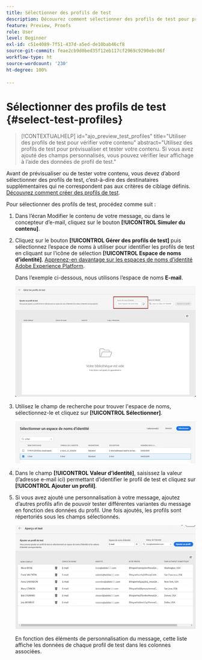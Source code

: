 ```yaml
---
title: Sélectionner des profils de test
description: Découvrez comment sélectionner des profils de test pour prévisualiser et tester le contenu.
feature: Preview, Proofs
role: User
level: Beginner
exl-id: c51e4089-7f51-437d-a5ed-de10bab46cf8
source-git-commit: feae2cb9d0bed35f12eb117cf2969c9290ebc06f
workflow-type: ht
source-wordcount: '230'
ht-degree: 100%

---
```


# Sélectionner des profils de test {#select-test-profiles}

>[!CONTEXTUALHELP]
>id="ajo_preview_test_profiles"
>title="Utiliser des profils de test pour vérifier votre contenu"
>abstract="Utilisez des profils de test pour prévisualiser et tester votre contenu. Si vous avez ajouté des champs personnalisés, vous pouvez vérifier leur affichage à l’aide des données de profil de test."

Avant de prévisualiser ou de tester votre contenu, vous devez d’abord sélectionner des profils de test, c’est-à-dire des destinataires supplémentaires qui ne correspondent pas aux critères de ciblage définis. [Découvrez comment créer des profils de test](../audience/creating-test-profiles.md).

Pour sélectionner des profils de test, procédez comme suit :

1. Dans l’écran Modifier le contenu de votre message, ou dans le concepteur d’e-mail, cliquez sur le bouton **[!UICONTROL Simuler du contenu]**.

1. Cliquez sur le bouton **[!UICONTROL Gérer des profils de test]** puis sélectionnez l’espace de noms à utiliser pour identifier les profils de test en cliquant sur l’icône de sélection **[!UICONTROL Espace de noms d’identité]**. [Apprenez-en davantage sur les espaces de noms d’identité Adobe Experience Platform](../audience/get-started-identity.md).

   Dans l’exemple ci-dessous, nous utilisons l’espace de noms **E-mail**.

   ![](../email/assets/previewselect-namespace.png)

1. Utilisez le champ de recherche pour trouver l&#39;espace de noms, sélectionnez-le et cliquez sur **[!UICONTROL Sélectionner]**.

   ![](../email/assets/preview-email-namespace.png)

1. Dans le champ **[!UICONTROL Valeur d’identité]**, saisissez la valeur (l’adresse e-mail ici) permettant d’identifier le profil de test et cliquez sur **[!UICONTROL Ajouter un profil]**.

   <!--![](assets/preview-identity-value.png)-->

1. Si vous avez ajouté une personnalisation à votre message, ajoutez d’autres profils afin de pouvoir tester différentes variantes du message en fonction des données du profil. Une fois ajoutés, les profils sont répertoriés sous les champs sélectionnés.

   ![](../email/assets/preview-profile-list.png)

   En fonction des éléments de personnalisation du message, cette liste affiche les données de chaque profil de test dans les colonnes associées.
